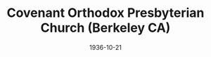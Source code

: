 ---
date: &id001 1936-10-21
end_date: null
location:
  address: 1623 University Avenue
  city: Berkeley
  state: CA
minister:
- end: 1948-01-01
  name: Robert Churchill
  start: 1937-01-01
  type: Pastor
- end: 1955-01-01
  name: Robert Graham
  start: 1949-01-01
  type: Pastor
- end: 2001-01-01
  name: Richard Lewis
  start: 1957-01-01
  type: Pastor
- end: null
  name: Wayne Forkner
  start: 2001-01-01
  type: Pastor
ministers:
- Robert Churchill
- Robert Graham
- Richard Lewis
- Wayne Forkner
name: Covenant Orthodox Presbyterian Church
names:
- end: null
  name: Covenant Orthodox Presbyterian Church
  start: 1936-10-21
origination_date: *id001
raw_data: 'California

  Berkeley

  Covenant Orthodox Presbyterian Church  (October 21, 1936- )

  1623 University Avenue

  Pastors: Robert Churchill, 1937-48

  Robert Graham, 1949-55

  Richard Lewis, 1957-2001

  Wayne Forkner, 2001-

  '
received_from: null
states:
- CA
status:
  active: true
  end_date: null
  reason: null
  received_from: null
  withdrawal_to: null
title: Covenant Orthodox Presbyterian Church (Berkeley CA)
year_established:
- 1936

---